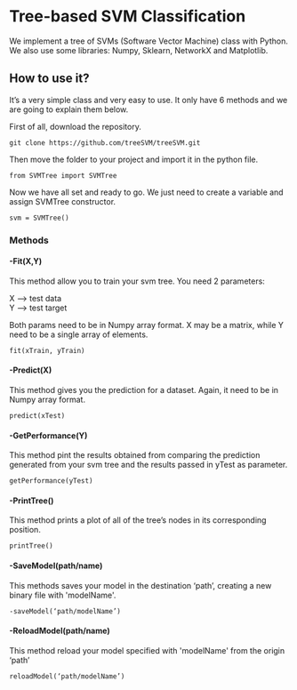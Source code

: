 # Tree-based SVM Classification
We implement a tree of SVMs (Software Vector Machine) class with Python. We also use some libraries: Numpy, Sklearn, NetworkX and Matplotlib.

## How to use it? 
It’s a very simple class and very easy to use. It only have 6 methods and we are going to explain them below. 

First of all, download the repository.

```
git clone https://github.com/treeSVM/treeSVM.git
```

Then move the folder to your project and import it in the python file.

```
from SVMTree import SVMTree
```

Now we have all set and ready to go. We just need to create a variable and assign SVMTree constructor.

```
svm = SVMTree()
``` 

### Methods

#### -Fit(X,Y)
This method allow you to train your svm tree. You need 2 parameters: 

X —> test data  
Y —> test target 

Both params need to be in Numpy array format. X may be a matrix, while Y need to be a single array of elements.

```
fit(xTrain, yTrain)
```

 #### -Predict(X)
This method gives you the prediction for a dataset. Again, it need to be in Numpy array format. 
 
```
predict(xTest)
```

#### -GetPerformance(Y)
This method pint the results obtained from comparing the prediction generated from your svm tree and the results passed in yTest as parameter. 

```
getPerformance(yTest) 
```

#### -PrintTree()
This method prints a plot of all of the tree’s nodes in its corresponding position. 

```
printTree() 
```

#### -SaveModel(path/name)
This methods saves your model in the destination ‘path’, creating a new binary file with 'modelName'. 

```
-saveModel(‘path/modelName’) 
```

#### -ReloadModel(path/name)
This method reload your model specified with 'modelName' from the origin ‘path’   

```
reloadModel(‘path/modelName’) 
```
